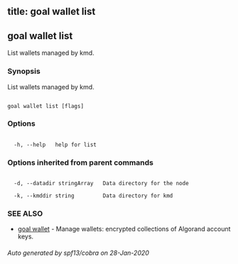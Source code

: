 title: goal wallet list
---
## goal wallet list



List wallets managed by kmd.



### Synopsis



List wallets managed by kmd.



```

goal wallet list [flags]

```



### Options



```

  -h, --help   help for list

```



### Options inherited from parent commands



```

  -d, --datadir stringArray   Data directory for the node

  -k, --kmddir string         Data directory for kmd

```



### SEE ALSO



* [goal wallet](../../wallet/wallet/)	 - Manage wallets: encrypted collections of Algorand account keys.


###### Auto generated by spf13/cobra on 28-Jan-2020

